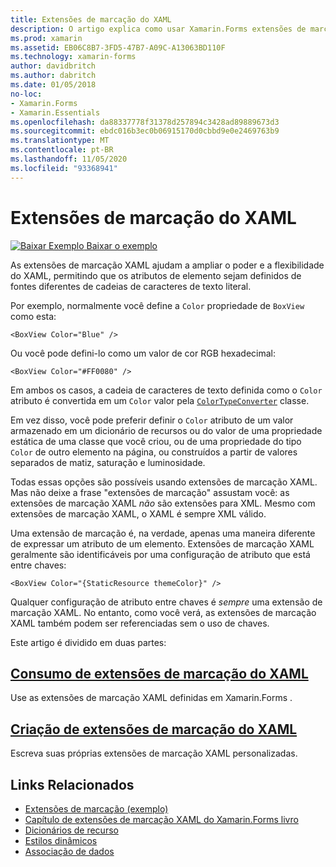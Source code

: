 ```yaml
---
title: Extensões de marcação do XAML
description: O artigo explica como usar Xamarin.Forms extensões de marcação XAML para estender a potência e a flexibilidade do XAML, permitindo que os atributos do elemento sejam definidos de fontes diferentes de cadeias de caracteres de texto literal.
ms.prod: xamarin
ms.assetid: EB06C8B7-3FD5-47B7-A09C-A13063BD110F
ms.technology: xamarin-forms
author: davidbritch
ms.author: dabritch
ms.date: 01/05/2018
no-loc:
- Xamarin.Forms
- Xamarin.Essentials
ms.openlocfilehash: da88337778f31378d257894c3428ad89889673d3
ms.sourcegitcommit: ebdc016b3ec0b06915170d0cbbd9e0e2469763b9
ms.translationtype: MT
ms.contentlocale: pt-BR
ms.lasthandoff: 11/05/2020
ms.locfileid: "93368941"
---
```

# <a name="xaml-markup-extensions"></a>Extensões de marcação do XAML

[![Baixar Exemplo](~/media/shared/download.png) Baixar o exemplo](/samples/xamarin/xamarin-forms-samples/xaml-markupextensions)

As extensões de marcação XAML ajudam a ampliar o poder e a flexibilidade do XAML, permitindo que os atributos de elemento sejam definidos de fontes diferentes de cadeias de caracteres de texto literal.

Por exemplo, normalmente você define a `Color` propriedade de `BoxView` como esta:

```xaml
<BoxView Color="Blue" />
```

Ou você pode defini-lo como um valor de cor RGB hexadecimal:

```xaml
<BoxView Color="#FF0080" />
```

Em ambos os casos, a cadeia de caracteres de texto definida como o `Color` atributo é convertida em um `Color` valor pela [`ColorTypeConverter`](xref:Xamarin.Forms.ColorTypeConverter) classe.

Em vez disso, você pode preferir definir o `Color` atributo de um valor armazenado em um dicionário de recursos ou do valor de uma propriedade estática de uma classe que você criou, ou de uma propriedade do tipo `Color` de outro elemento na página, ou construídos a partir de valores separados de matiz, saturação e luminosidade.

Todas essas opções são possíveis usando extensões de marcação XAML. Mas não deixe a frase "extensões de marcação" assustam você: as extensões de marcação XAML *não* são extensões para XML. Mesmo com extensões de marcação XAML, o XAML é sempre XML válido.

Uma extensão de marcação é, na verdade, apenas uma maneira diferente de expressar um atributo de um elemento. Extensões de marcação XAML geralmente são identificáveis por uma configuração de atributo que está entre chaves:

```xaml
<BoxView Color="{StaticResource themeColor}" />
```

Qualquer configuração de atributo entre chaves é *sempre* uma extensão de marcação XAML. No entanto, como você verá, as extensões de marcação XAML também podem ser referenciadas sem o uso de chaves.

Este artigo é dividido em duas partes:

## <a name="consuming-xaml-markup-extensions"></a>[Consumo de extensões de marcação do XAML](consuming.md)  

Use as extensões de marcação XAML definidas em Xamarin.Forms .

## <a name="creating-xaml-markup-extensions"></a>[Criação de extensões de marcação do XAML](creating.md)

Escreva suas próprias extensões de marcação XAML personalizadas.

## <a name="related-links"></a>Links Relacionados

- [Extensões de marcação (exemplo)](/samples/xamarin/xamarin-forms-samples/xaml-markupextensions)
- [Capítulo de extensões de marcação XAML do Xamarin.Forms livro](~/xamarin-forms/creating-mobile-apps-xamarin-forms/summaries/chapter10.md)
- [Dicionários de recurso](~/xamarin-forms/xaml/resource-dictionaries.md)
- [Estilos dinâmicos](~/xamarin-forms/user-interface/styles/dynamic.md)
- [Associação de dados](~/xamarin-forms/app-fundamentals/data-binding/index.md)